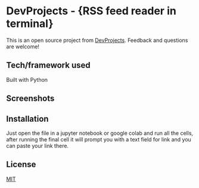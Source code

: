 # DevProjects - {RSS feed reader in terminal}

This is an open source project from [DevProjects](http://www.codementor.io/projects). Feedback and questions are welcome!


## Tech/framework used
Built with Python

## Screenshots



## Installation
Just open the file in a jupyter notebook or google colab and run all the cells, after running the final cell it will prompt you with a text field for link and you can paste your link there.

## License
[MIT](https://choosealicense.com/licenses/mit/)

